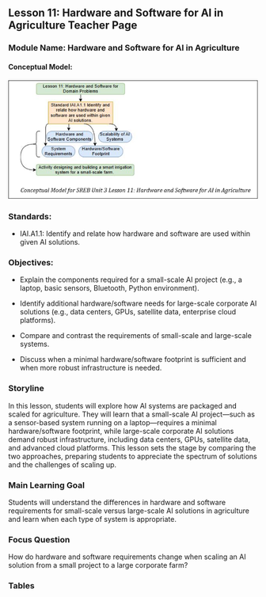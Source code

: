 ## Lesson 11: Hardware and Software for AI in Agriculture Teacher Page
### Module Name: Hardware and Software for AI in Agriculture
#### Conceptual Model:

![](../media/ag160.png)

### Standards:

- IAI.A1.1: Identify and relate how hardware and software are used within given AI solutions.

### Objectives:

- Explain the components required for a small-scale AI project (e.g., a laptop, basic sensors, Bluetooth, Python environment).  

- Identify additional hardware/software needs for large-scale corporate AI solutions (e.g., data centers, GPUs, satellite data, enterprise cloud platforms). 

- Compare and contrast the requirements of small-scale and large-scale systems. 

- Discuss when a minimal hardware/software footprint is sufficient and when more robust infrastructure is needed.

### Storyline

In this lesson, students will explore how AI systems are packaged and scaled for agriculture. They will learn that a small-scale AI project—such as a sensor-based system running on a laptop—requires a minimal hardware/software footprint, while large-scale corporate AI solutions demand robust infrastructure, including data centers, GPUs, satellite data, and advanced cloud platforms. This lesson sets the stage by comparing the two approaches, preparing students to appreciate the spectrum of solutions and the challenges of scaling up.

### Main Learning Goal

Students will understand the differences in hardware and software requirements for small-scale versus large-scale AI solutions in agriculture and learn when each type of system is appropriate.

### Focus Question

How do hardware and software requirements change when scaling an AI solution from a small project to a large corporate farm?

### Tables
